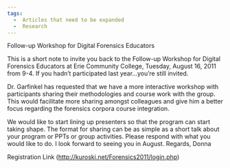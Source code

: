 ```yaml
---
tags:
  -  Articles that need to be expanded
  -  Research
---
```

Follow-up Workshop for Digital Forensics Educators

This is a short note to invite you back to the Follow-up Workshop for
Digital Forensics Educators at Erie Community College, Tuesday, August
16, 2011 from 9-4. If you hadn’t participated last year…you’re still
invited.

Dr. Garfinkel has requested that we have a more interactive workshop
with participants sharing their methodologies and course work with the
group. This would facilitate more sharing amongst colleagues and give
him a better focus regarding the forensics corpora course integration.

We would like to start lining up presenters so that the program can
start taking shape. The format for sharing can be as simple as a short
talk about your program or PPTs or group activities. Please respond with
what you would like to do. I look forward to seeing you in August.
Regards, Donna

Registration Link (http://kuroski.net/Forensics2011/login.php)